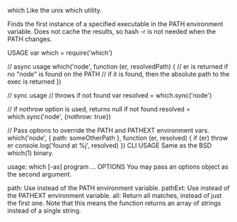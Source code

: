 which
Like the unix which utility.

Finds the first instance of a specified executable in the PATH environment variable. Does not cache the results, so hash -r is not needed when the PATH changes.

USAGE
var which = require('which')

// async usage
which('node', function (er, resolvedPath) {
  // er is returned if no "node" is found on the PATH
  // if it is found, then the absolute path to the exec is returned
})

// sync usage
// throws if not found
var resolved = which.sync('node')

// if nothrow option is used, returns null if not found
resolved = which.sync('node', {nothrow: true})

// Pass options to override the PATH and PATHEXT environment vars.
which('node', { path: someOtherPath }, function (er, resolved) {
  if (er)
    throw er
  console.log('found at %j', resolved)
})
CLI USAGE
Same as the BSD which(1) binary.

usage: which [-as] program ...
OPTIONS
You may pass an options object as the second argument.

path: Use instead of the PATH environment variable.
pathExt: Use instead of the PATHEXT environment variable.
all: Return all matches, instead of just the first one. Note that this means the function returns an array of strings instead of a single string.
